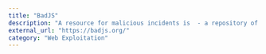 ```yaml
---
title: "BadJS"
description: "A resource for malicious incidents is  - a repository of malicious JavaScript that has been found in websites, extensions, npm packages, and anywhere else JavaScript lives."
external_url: "https://badjs.org/"
category: "Web Exploitation"
---
```

